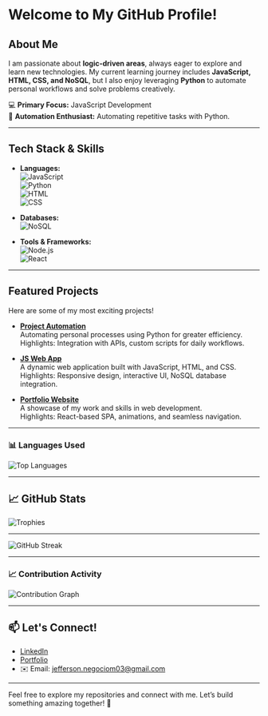 # Welcome to My GitHub Profile!

## About Me
I am passionate about **logic-driven areas**, always eager to explore and learn new technologies. My current learning journey includes **JavaScript, HTML, CSS, and NoSQL**, but I also enjoy leveraging **Python** to automate personal workflows and solve problems creatively.

💻 **Primary Focus:** JavaScript Development  
🤖 **Automation Enthusiast:** Automating repetitive tasks with Python.  

---

## Tech Stack & Skills
- **Languages:**  
  ![JavaScript](https://img.shields.io/badge/JavaScript-F7DF1E?style=for-the-badge&logo=javascript&logoColor=black)  
  ![Python](https://img.shields.io/badge/Python-3776AB?style=for-the-badge&logo=python&logoColor=white)  
  ![HTML](https://img.shields.io/badge/HTML-E34F26?style=for-the-badge&logo=html5&logoColor=white)  
  ![CSS](https://img.shields.io/badge/CSS-1572B6?style=for-the-badge&logo=css3&logoColor=white)

- **Databases:**  
  ![NoSQL](https://img.shields.io/badge/NoSQL-4DB33D?style=for-the-badge&logo=mongodb&logoColor=white)

- **Tools & Frameworks:**  
  ![Node.js](https://img.shields.io/badge/Node.js-339933?style=for-the-badge&logo=nodedotjs&logoColor=white)  
  ![React](https://img.shields.io/badge/React-61DAFB?style=for-the-badge&logo=react&logoColor=black)

---

## Featured Projects
Here are some of my most exciting projects! 

- [**Project Automation**](https://github.com/jeffersonbarrosvieira/Busca_rapida_mercado_livre)  
  Automating personal processes using Python for greater efficiency.  
   Highlights: Integration with APIs, custom scripts for daily workflows.

- [**JS Web App**](https://github.com/jeffersonbarrosvieira/labfisicav3)  
  A dynamic web application built with JavaScript, HTML, and CSS.  
   Highlights: Responsive design, interactive UI, NoSQL database integration.

- [**Portfolio Website**](https://github.com/jeffersonbarrosvieira/jeffersonbarrosvieira.github.io/)  
  A showcase of my work and skills in web development.  
   Highlights: React-based SPA, animations, and seamless navigation.

---

### 📊 Languages Used
![Top Languages](https://github-readme-stats.vercel.app/api/top-langs/?username=JeffersonBarrosVieira&layout=compact&theme=radical)

---
## 📈 GitHub Stats
![Trophies](https://github-profile-trophy.vercel.app/?username=JeffersonBarrosVieira&theme=radical)

---
![GitHub Streak](https://streak-stats.demolab.com/?user=JeffersonBarrosVieira&theme=radical)

---
### 📈 Contribution Activity
![Contribution Graph](https://github-readme-activity-graph.vercel.app/graph?username=JeffersonBarrosVieira&theme=github)

---
## 📫 Let's Connect!
- [LinkedIn](https://www.linkedin.com/in/jefferson-barros-vieira)  
- [Portfolio](https://jeffersonbarrosvieira.github.io)  
- ✉️ Email: jefferson.negociom03@gmail.com

---

Feel free to explore my repositories and connect with me. Let’s build something amazing together! 🚀
